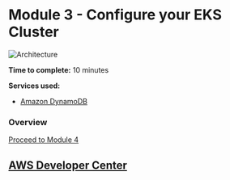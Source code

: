 # Module 3 - Configure your EKS Cluster

![Architecture](/images/module-3/architecture-module-3.png)

**Time to complete:** 10 minutes

**Services used:**
* [Amazon DynamoDB](https://aws.amazon.com/dynamodb/)

### Overview



[Proceed to Module 4](/module-4)


## [AWS Developer Center](https://developer.aws)
